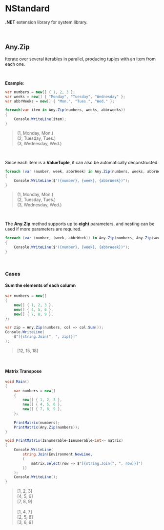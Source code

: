 # NStandard

**.NET** extension library for system library.

<br/>

## Any.Zip

Iterate over several iterables in parallel, producing tuples with an item from each one.

<br/>

**Example**:

```csharp
var numbers = new[] { 1, 2, 3 };
var weeks = new[] { "Monday", "Tuesday", "Wednesday" };
var abbrWeeks = new[] { "Mon.", "Tues.", "Wed." };

foreach(var item in Any.Zip(numbers, weeks, abbrweeks))
{
    Console.WriteLine(item);
}
```

> (1, Monday, Mon.)<br/>
> (2, Tuesday, Tues.)<br/>
> (3, Wednesday, Wed.)

<br/>

Since each item is a **ValueTuple**, it can also be automatically deconstructed.

```csharp
foreach (var (number, week, abbrWeek) in Any.Zip(numbers, weeks, abbrWeeks))
{
    Console.WriteLine($"({number}, {week}, {abbrWeek})");
}
```

> (1, Monday, Mon.)<br/>
> (2, Tuesday, Tues.)<br/>
> (3, Wednesday, Wed.)

<br/>

The **Any.Zip** method supports up to **eight** parameters, and nesting can be used if more parameters are required.

```csharp
foreach (var (number, (week, abbrWeek)) in Any.Zip(numbers, Any.Zip(weeks, abbrWeeks)))
{
    Console.WriteLine($"({number}, {week}, {abbrWeek})");
}
```

<br/>

### Cases

#### Sum the elements of each column

```csharp
var numbers = new[]
{
    new[] { 1, 2, 3 },
    new[] { 4, 5, 6 },
    new[] { 7, 8, 9 },
};

var zip = Any.Zip(numbers, col => col.Sum());
Console.WriteLine(
    $"[{string.Join(", ", zip)}]"
);
```

>[12, 15, 18]

<br/>

#### Matrix Transpose

```csharp
void Main()
{
    var numbers = new[]
    {
        new[] { 1, 2, 3 },
        new[] { 4, 5, 6 },
        new[] { 7, 8, 9 },
    };
    
    PrintMatrix(numbers);
    PrintMatrix(Any.Zip(numbers));
}

void PrintMatrix(IEnumerable<IEnumerable<int>> matrix)
{
    Console.WriteLine(
        string.Join(Environment.NewLine,
        (
            matrix.Select(row => $"[{string.Join(", ", row)}]")
        ))
    );
    Console.WriteLine();
}
```

>[1, 2, 3]<br/>
>[4, 5, 6]<br/>
>[7, 8, 9]<br/>
><br/>
>[1, 4, 7]<br/>
>[2, 5, 8]<br/>
>[3, 6, 9]

<br/>

